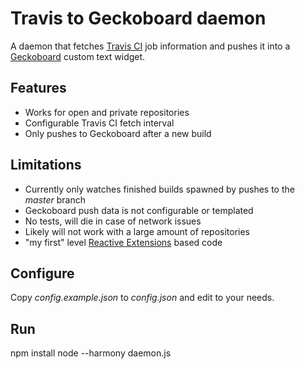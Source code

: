# Travis to Geckoboard daemon

A daemon that fetches [Travis CI](https://travis-ci.org/) job information
and pushes it into a [Geckoboard](http://www.geckoboard.com/) custom text widget.

## Features

- Works for open and private repositories
- Configurable Travis CI fetch interval
- Only pushes to Geckoboard after a new build

## Limitations

- Currently only watches finished builds spawned by pushes to the _master_ branch
- Geckoboard push data is not configurable or templated
- No tests, will die in case of network issues
- Likely will not work with a large amount of repositories
- "my first" level [Reactive Extensions](https://github.com/Reactive-Extensions/RxJS) based code

## Configure

Copy _config.example.json_ to _config.json_ and edit to your needs.

## Run

npm install
node --harmony daemon.js

